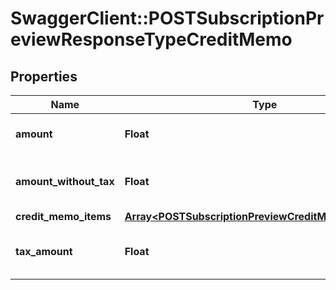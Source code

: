# SwaggerClient::POSTSubscriptionPreviewResponseTypeCreditMemo

## Properties
Name | Type | Description | Notes
------------ | ------------- | ------------- | -------------
**amount** | **Float** | Credit memo amount. | [optional] 
**amount_without_tax** | **Float** | Credit memo amount minus tax. | [optional] 
**credit_memo_items** | [**Array&lt;POSTSubscriptionPreviewCreditMemoItemsType&gt;**](POSTSubscriptionPreviewCreditMemoItemsType.md) |  | [optional] 
**tax_amount** | **Float** | Tax amount on the credit memo. | [optional] 


